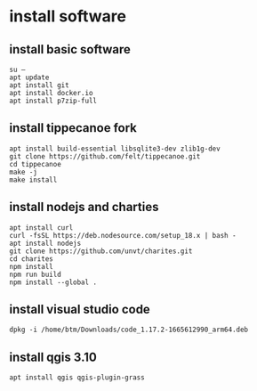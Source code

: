 # install software
## install basic software
```shell
su –
apt update
apt install git
apt install docker.io
apt install p7zip-full
```
## install tippecanoe fork
```
apt install build-essential libsqlite3-dev zlib1g-dev
git clone https://github.com/felt/tippecanoe.git
cd tippecanoe
make -j
make install
```
## install nodejs and charties
```
apt install curl
curl -fsSL https://deb.nodesource.com/setup_18.x | bash -
apt install nodejs
git clone https://github.com/unvt/charites.git
cd charites
npm install
npm run build
npm install --global .
```
## install visual studio code
```
dpkg -i /home/btm/Downloads/code_1.17.2-1665612990_arm64.deb
```
## install qgis 3.10
```
apt install qgis qgis-plugin-grass
```
